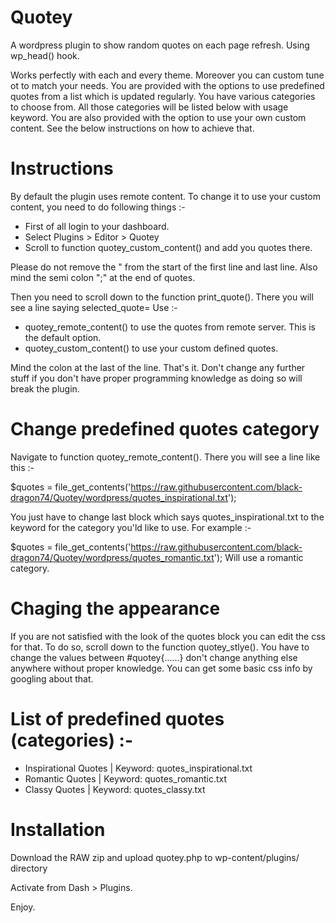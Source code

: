 # Quotey
A wordpress plugin to show random quotes on each page refresh. Using wp_head() hook.

Works perfectly with each and every theme. Moreover you can custom tune ot to match your needs.
You are provided with the options to use predefined quotes from a list which is updated regularly.
You have various categories to choose from. All those categories will be listed below with usage keyword.
You are also provided with the option to use your own custom content.
See the below instructions on how to achieve that.

# Instructions
By default the plugin uses remote content. To change it to use your custom content, you need to do following things :-
- First of all login to your dashboard.
- Select Plugins > Editor > Quotey
- Scroll to function quotey_custom_content() and add you quotes there.

Please do not remove the " from the start of the first line and last line. Also mind the semi colon ";" at the end of quotes.

Then you need to scroll down to the function print_quote(). There you will see a line saying selected_quote=
Use :-
- quotey_remote_content() to use the quotes from remote server. This is the default option.
- quotey_custom_content() to use your custom defined quotes.

Mind the colon at the last of the line. That's it.
Don't change any further stuff if you don't have proper programming knowledge as doing so will break the plugin.

# Change predefined quotes category
Navigate to function quotey_remote_content().
There you will see a line like this :-

$quotes = file_get_contents('https://raw.githubusercontent.com/black-dragon74/Quotey/wordpress/quotes_inspirational.txt');

You just have to change last block which says quotes_inspirational.txt to the keyword for the category you'ld like to use.
For example :-

$quotes = file_get_contents('https://raw.githubusercontent.com/black-dragon74/Quotey/wordpress/quotes_romantic.txt');
Will use a romantic category.

# Chaging the appearance
If you are not satisfied with the look of the quotes block you can edit the css for that.
To do so, scroll down to the function quotey_stlye().
You have to change the values between #quotey{......} don't change anything else anywhere without proper knowledge.
You can get some basic css info by googling about that.

# List of predefined quotes (categories) :-
- Inspirational Quotes | Keyword: quotes_inspirational.txt
- Romantic Quotes | Keyword: quotes_romantic.txt
- Classy Quotes | Keyword: quotes_classy.txt

# Installation
Download the RAW zip and upload quotey.php to wp-content/plugins/ directory

Activate from Dash > Plugins.

Enjoy.
